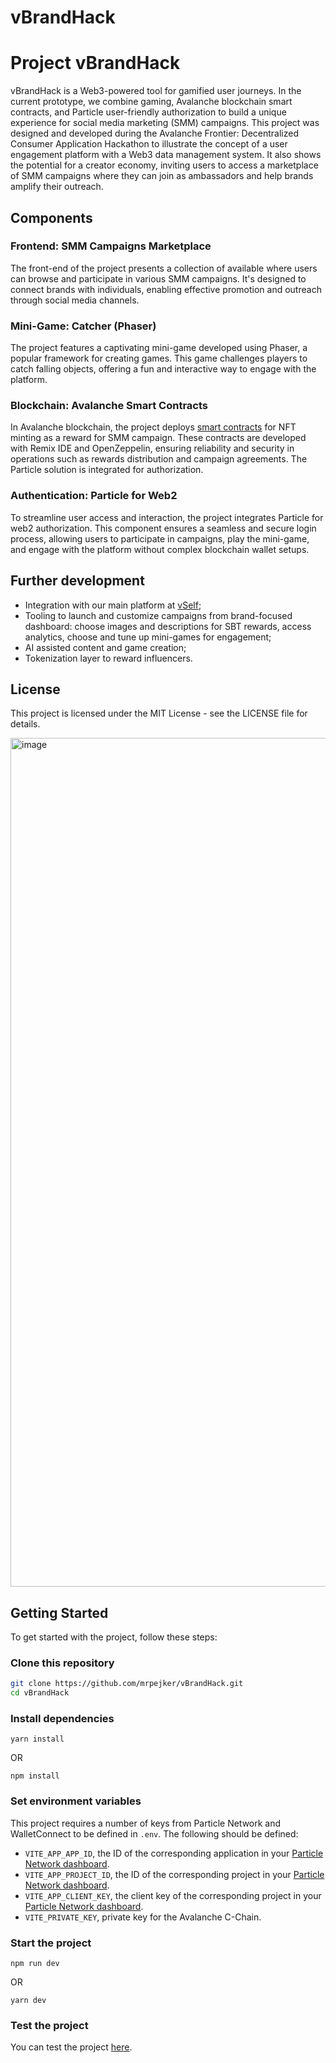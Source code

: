 # vBrandHack

# Project vBrandHack

vBrandHack is a Web3-powered tool for gamified user journeys. In the current prototype, we combine gaming, Avalanche blockchain smart contracts, and Particle user-friendly authorization to build a unique experience for social media marketing (SMM) campaigns. This project was designed and developed during the Avalanche Frontier: Decentralized Consumer Application Hackathon to illustrate the concept of a user engagement platform with a Web3 data management system. It also shows the potential for a creator economy, inviting users to access a marketplace of SMM campaigns where they can join as ambassadors and help brands amplify their outreach.

## Components

### Frontend: SMM Campaigns Marketplace

The front-end of the project presents a collection of available where users can browse and participate in various SMM campaigns. It's designed to connect brands with individuals, enabling effective promotion and outreach through social media channels.

### Mini-Game: Catcher (Phaser)

The project features a captivating mini-game developed using Phaser, a popular framework for creating games. This game challenges players to catch falling objects, offering a fun and interactive way to engage with the platform.

### Blockchain: Avalanche Smart Contracts

In Avalanche blockchain, the project deploys [smart contracts](https://testnet.snowtrace.io/address/0x49f169Af61F3736fa6153DFEeB8868a5c93E33B4) for NFT minting as a reward for SMM campaign. These contracts are developed with Remix IDE and OpenZeppelin, ensuring reliability and security in operations such as rewards distribution and campaign agreements. The Particle solution is integrated for authorization.

### Authentication: Particle for Web2

To streamline user access and interaction, the project integrates Particle for web2 authorization. This component ensures a seamless and secure login process, allowing users to participate in campaigns, play the mini-game, and engage with the platform without complex blockchain wallet setups.

## Further development

- Integration with our main platform at [vSelf](https://vself.app/);
- Tooling to launch and customize campaigns from brand-focused dashboard: choose images and descriptions for SBT rewards, access analytics, choose and tune up mini-games for engagement;
- AI assisted content and game creation;
- Tokenization layer to reward influencers.

## License

This project is licensed under the MIT License - see the LICENSE file for details.

<img width="1358" alt="image" src="https://github.com/mrpejker/vBrandHack/assets/8280427/3fe9527c-8380-42dd-ae1e-6ca8ba832d87">

## Getting Started

To get started with the project, follow these steps:

### Clone this repository

```bash
git clone https://github.com/mrpejker/vBrandHack.git
cd vBrandHack
```

### Install dependencies

```
yarn install
```

OR

```
npm install
```

### Set environment variables

This project requires a number of keys from Particle Network and WalletConnect to be defined in `.env`. The following should be defined:

- `VITE_APP_APP_ID`, the ID of the corresponding application in your [Particle Network dashboard](https://dashboard.particle.network/#/applications).
- `VITE_APP_PROJECT_ID`, the ID of the corresponding project in your [Particle Network dashboard](https://dashboard.particle.network/#/applications).
- `VITE_APP_CLIENT_KEY`, the client key of the corresponding project in your [Particle Network dashboard](https://dashboard.particle.network/#/applications).
- `VITE_PRIVATE_KEY`, private key for the Avalanche C-Chain.

### Start the project

```
npm run dev
```

OR

```
yarn dev
```

### Test the project

You can test the project [here](https://v-brand-hack-eta.vercel.app/).
